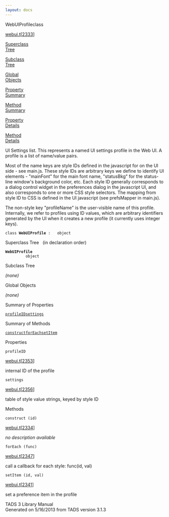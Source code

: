 ```yaml
---
layout: docs
---
```

<span class="title">WebUIProfile</span><span class="type">class</span>

[webui.t](../file/webui.t.html)\[[2333](../source/webui.t.html#2333)\]

[Superclass  
Tree](#_SuperClassTree_)

[Subclass  
Tree](#_SubClassTree_)

[Global  
Objects](#_ObjectSummary_)

[Property  
Summary](#_PropSummary_)

[Method  
Summary](#_MethodSummary_)

[Property  
Details](#_Properties_)

[Method  
Details](#_Methods_)

<div class="fdesc">

UI Settings list. This represents a named UI settings profile in the Web
UI. A profile is a list of name/value pairs.

Most of the name keys are style IDs defined in the javascript for on the
UI side - see main.js. These style IDs are arbitrary keys we define to
identify UI elements - "mainFont" for the main font name, "statusBkg"
for the status-line window's background color, etc. Each style ID
generally corresponds to a dialog control widget in the preferences
dialog in the javascript UI, and also corresponds to one or more CSS
style selectors. The mapping from style ID to CSS is defined in the UI
javascript (see prefsMapper in main.js).

The non-style key "profileName" is the user-visible name of this
profile. Internally, we refer to profiles using ID values, which are
arbitrary identifiers generated by the UI when it creates a new profile
(it currently uses integer keys).

`class `**`WebUIProfile`**` :   object`

</div>

<span id="_SuperClassTree_"></span>

<div class="mjhd">

<span class="hdln">Superclass Tree</span>   (in declaration order)

</div>

**`WebUIProfile`**  
`         object`  
<span id="_SubClassTree_"></span>

<div class="mjhd">

<span class="hdln">Subclass Tree</span>  

</div>

*(none)* <span id="_ObjectSummary_"></span>

<div class="mjhd">

<span class="hdln">Global Objects</span>  

</div>

*(none)* <span id="_PropSummary_"></span>

<div class="mjhd">

<span class="hdln">Summary of Properties</span>  

</div>

[`profileID`](#profileID)[`settings`](#settings)

<span id="_MethodSummary_"></span>

<div class="mjhd">

<span class="hdln">Summary of Methods</span>  

</div>

[`construct`](#construct)[`forEach`](#forEach)[`setItem`](#setItem)

<span id="_Properties_"></span>

<div class="mjhd">

<span class="hdln">Properties</span>  

</div>

<span id="profileID"></span>

`profileID`

[webui.t](../file/webui.t.html)\[[2353](../source/webui.t.html#2353)\]

<div class="desc">

internal ID of the profile

</div>

<span id="settings"></span>

`settings`

[webui.t](../file/webui.t.html)\[[2356](../source/webui.t.html#2356)\]

<div class="desc">

table of style value strings, keyed by style ID

</div>

<span id="_Methods_"></span>

<div class="mjhd">

<span class="hdln">Methods</span>  

</div>

<span id="construct"></span>

`construct (id)`

[webui.t](../file/webui.t.html)\[[2334](../source/webui.t.html#2334)\]

<div class="desc">

*no description available*

</div>

<span id="forEach"></span>

`forEach (func)`

[webui.t](../file/webui.t.html)\[[2347](../source/webui.t.html#2347)\]

<div class="desc">

call a callback for each style: func(id, val)

</div>

<span id="setItem"></span>

`setItem (id, val)`

[webui.t](../file/webui.t.html)\[[2341](../source/webui.t.html#2341)\]

<div class="desc">

set a preference item in the profile

</div>

<div class="ftr">

TADS 3 Library Manual  
Generated on 5/16/2013 from TADS version 3.1.3

</div>
